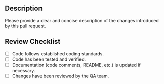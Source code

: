 ﻿## Description

Please provide a clear and concise description of the changes introduced by this pull request.

## Review Checklist

-   [ ] Code follows established coding standards.
-   [ ] Code has been tested and verified.
-   [ ] Documentation (code comments, README, etc.) is updated if necessary.
-   [ ] Changes have been reviewed by the QA team.
